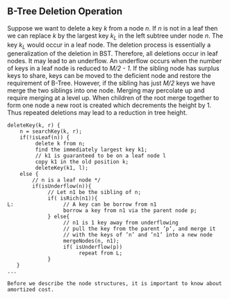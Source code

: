 ## B-Tree Deletion Operation 
 
Suppose we want to delete a key <i>k</i> from a node <i>n</i>. If <i>n</i> is not in a leaf 
then we can replace <i>k</i> by the largest key <i>k<sub>L</sub></i> in the left subtree under node <i>n</i>. The key 
<i>k<sub>L</sub></i> would occur in a leaf node. The deletion process is essentially a generalization of the deletion in 
BST. Therefore, all deletions occur in leaf nodes. It may lead to an underflow. An underflow occurs when the number of
keys in a leaf node is reduced to <i>M/2 - 1</i>. If the sibling node has surplus keys to share, keys can be moved to
the deficient node and restore the requirement of B-Tree. However, if the sibling has just <i>M/2</i> keys we have 
merge the two siblings into one node. Merging may percolate up and require merging at a level up. When children of the 
root merge together to form one node a new root is created which decrements the height by 1. Thus repeated deletions 
may lead to a reduction in tree height.
 
```
deleteKey(k, r) {
    n = searchKey(k, r);
    if(!isLeaf(n)) {
         delete k from n;
         find the immediately largest key k1;
         // k1 is guaranteed to be on a leaf node l
         copy k1 in the old position k;
         deleteKey(k1, l);
    else {
        // n is a leaf node */
        if(isUnderflow(n)){
             // Let n1 be the sibling of n;
             if( isRich(n1)){ 
L:                // A key can be borrow from n1
                  borrow a key from n1 via the parent node p;
             } else{ 
                  // n1 is 1 key away from underflowing 
                  // pull the key from the parent ’p’, and merge it
                  // with the keys of ’n’ and ’n1’ into a new node
                  mergeNodes(n, n1); 
                  if( isUnderflow(p)) 
                       repeat from L;
             }
   }
... 
 
Before we describe the node structures, it is important to know about amortized cost.


